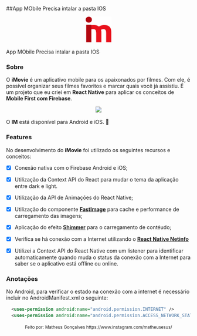 

##App MObile
Precisa intalar a pasta IOS
<div align="center" >
  <img src="./src/assets/logo-im.png" width="70px" height="70">
</div>

App MObile
Precisa intalar a pasta IOS
### Sobre
O **iMovie** é um aplicativo mobile para os apaixonados por filmes. 
Com ele, é possível organizar seus filmes favoritos e marcar quais você já assistiu. 
É um projeto que eu criei em **React Native** para aplicar os conceitos de **Mobile First com Firebase**.

<div align="center" >
  <img src="impreview.gif">
</div>

O **IM** está disponível para Android e iOS. :iphone:


### Features
No desenvolvimento do **iMovie** foi utilizado os seguintes recursos e conceitos:

- [x] Conexão nativa com o Firebase Android e iOS;
- [x] Utilização da Context API do React para mudar o tema da aplicação entre dark e light.
- [x] Utilização da API de Animações do React Native;
- [x] Utilização do componente **[FastImage](https://github.com/DylanVann/react-native-fast-image)** para cache e performance de carregamento das imagens;
- [x] Aplicação do efeito **[Shimmer](https://github.com/tomzaku/react-native-shimmer-placeholder)** para o carregamento de contéudo;
- [x] Verifica se há conexão com a Internet utilizando o **[React Native Netinfo](https://github.com/react-native-community/react-native-netinfo)**  
- [x] Utilizei a Context API do React Native com um listener para identificar automaticamente quando muda o status da conexão com a Internet para saber se o aplicativo está offline ou online.


### Anotações

No Android, para verificar o estado na conexão com a internet é necessário incluir no AndroidManifest.xml o seguinte:

```xml
  <uses-permission android:name="android.permission.INTERNET" />
  <uses-permission android:name="android.permission.ACCESS_NETWORK_STATE" />
```


<div align="center">
  <small>Feito por: Matheus Gonçalves https://www.instagram.com/matheusesus/</small>
</div>
